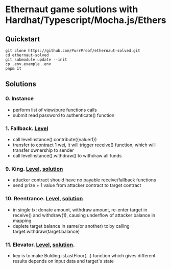 # Ethernaut game solutions with Hardhat/Typescript/Mocha.js/Ethers

## Quickstart

```shell
git clone https://github.com/PurrProof/ethernaut-solved.git
cd ethernaut-solved
git submodule update --init
cp .env.example .env
pnpm it
```

## Solutions

### 0. Instance

- perform list of view/pure functions calls
- submit read password to authenticate() function

### 1. Fallback. [Level](https://ethernaut.openzeppelin.com/level/1)

- call levelInstance().contribute({value:1})
- transfer to contract 1 wei, it will trigger receive() function, which will transfer ownership to sender
- call levelInstance().withdraw() to withdraw all funds

### 9. King. [Level](https://ethernaut.openzeppelin.com/level/9), [solution](contracts/MyKingAttack.sol)

- attacker contract should have no payable receive/fallback functions
- send prize + 1 value from attacker contract to target contract

### 10. Reentrance. [Level](https://ethernaut.openzeppelin.com/level/10), [solution](contracts/MyReentrancyAttack.sol)

- in single tx: donate amount, withdraw amount, re-enter target in receive() and withdraw(1), causing underflow of
  attacker balance in mapping
- deplete target balance in same(or another) tx by calling target.withdraw(target.balance)

### 11. Elevator. [Level](https://ethernaut.openzeppelin.com/level/11), [solution](contracts/MyElevatorAttack.sol).

- key is to make Bulding.isLastFloor(...) function which gives different results depends on input data and target's
  state
